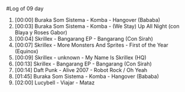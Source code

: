 #Log of 09 day

1. [00:00] Buraka Som Sistema - Komba - Hangover (Bababa)
1. [00:03] Buraka Som Sistema - Komba - (We Stay) Up All Night (con Blaya y Roses Gabor)
1. [00:04] Skrillex - Bangarang EP - Bangarang (Con Sirah)
1. [00:07] Skrillex - More Monsters And Sprites - First of the Year (Equinox)
1. [00:09] Skrillex - unknown - My Name Is Skrillex (HQ)
1. [00:13] Skrillex - Bangarang EP - Bangarang (Con Sirah)
1. [00:14] Daft Punk - Alive 2007 - Robot Rock / Oh Yeah
1. [01:45] Buraka Som Sistema - Komba - Hangover (Bababa)
1. [02:00] Lucybell - Viajar - Mataz
